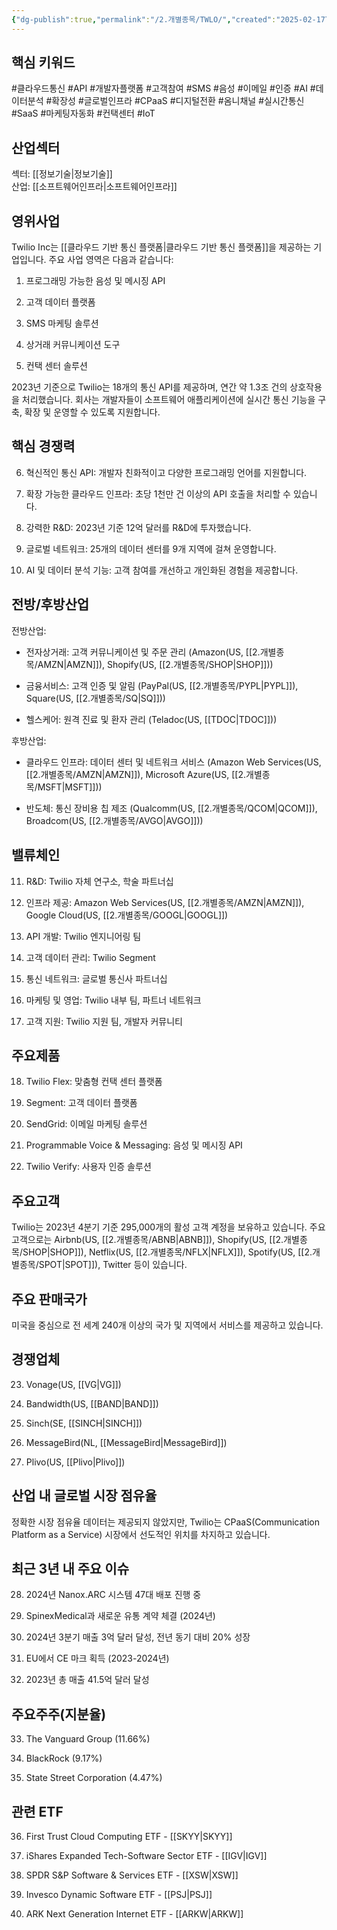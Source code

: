 ```yaml
---
{"dg-publish":true,"permalink":"/2.개별종목/TWLO/","created":"2025-02-17T13:56:25.856+09:00","updated":"2025-07-29T21:37:05.306+09:00"}
---
```


## 핵심 키워드

#클라우드통신 #API #개발자플랫폼 #고객참여 #SMS #음성 #이메일 #인증 #AI #데이터분석 #확장성 #글로벌인프라 #CPaaS #디지털전환 #옴니채널 #실시간통신 #SaaS #마케팅자동화 #컨택센터 #IoT

## 산업섹터

섹터: [[정보기술\|정보기술]]  
산업: [[소프트웨어인프라\|소프트웨어인프라]]

## 영위사업

Twilio Inc는 [[클라우드 기반 통신 플랫폼\|클라우드 기반 통신 플랫폼]]을 제공하는 기업입니다. 주요 사업 영역은 다음과 같습니다:

1. 프로그래밍 가능한 음성 및 메시징 API
    
2. 고객 데이터 플랫폼
    
3. SMS 마케팅 솔루션
    
4. 상거래 커뮤니케이션 도구
    
5. 컨택 센터 솔루션
    

2023년 기준으로 Twilio는 18개의 통신 API를 제공하며, 연간 약 1.3조 건의 상호작용을 처리했습니다. 회사는 개발자들이 소프트웨어 애플리케이션에 실시간 통신 기능을 구축, 확장 및 운영할 수 있도록 지원합니다.

## 핵심 경쟁력

6. 혁신적인 통신 API: 개발자 친화적이고 다양한 프로그래밍 언어를 지원합니다.
    
7. 확장 가능한 클라우드 인프라: 초당 1천만 건 이상의 API 호출을 처리할 수 있습니다.
    
8. 강력한 R&D: 2023년 기준 12억 달러를 R&D에 투자했습니다.
    
9. 글로벌 네트워크: 25개의 데이터 센터를 9개 지역에 걸쳐 운영합니다.
    
10. AI 및 데이터 분석 기능: 고객 참여를 개선하고 개인화된 경험을 제공합니다.
    

## 전방/후방산업

전방산업:

- 전자상거래: 고객 커뮤니케이션 및 주문 관리 (Amazon(US, [[2.개별종목/AMZN\|AMZN]]), Shopify(US, [[2.개별종목/SHOP\|SHOP]]))
    
- 금융서비스: 고객 인증 및 알림 (PayPal(US, [[2.개별종목/PYPL\|PYPL]]), Square(US, [[2.개별종목/SQ\|SQ]]))
    
- 헬스케어: 원격 진료 및 환자 관리 (Teladoc(US, [[TDOC\|TDOC]]))
    

후방산업:

- 클라우드 인프라: 데이터 센터 및 네트워크 서비스 (Amazon Web Services(US, [[2.개별종목/AMZN\|AMZN]]), Microsoft Azure(US, [[2.개별종목/MSFT\|MSFT]]))
    
- 반도체: 통신 장비용 칩 제조 (Qualcomm(US, [[2.개별종목/QCOM\|QCOM]]), Broadcom(US, [[2.개별종목/AVGO\|AVGO]]))
    

## 밸류체인

11. R&D: Twilio 자체 연구소, 학술 파트너십
    
12. 인프라 제공: Amazon Web Services(US, [[2.개별종목/AMZN\|AMZN]]), Google Cloud(US, [[2.개별종목/GOOGL\|GOOGL]])
    
13. API 개발: Twilio 엔지니어링 팀
    
14. 고객 데이터 관리: Twilio Segment
    
15. 통신 네트워크: 글로벌 통신사 파트너십
    
16. 마케팅 및 영업: Twilio 내부 팀, 파트너 네트워크
    
17. 고객 지원: Twilio 지원 팀, 개발자 커뮤니티
    

## 주요제품

18. Twilio Flex: 맞춤형 컨택 센터 플랫폼
    
19. Segment: 고객 데이터 플랫폼
    
20. SendGrid: 이메일 마케팅 솔루션
    
21. Programmable Voice & Messaging: 음성 및 메시징 API
    
22. Twilio Verify: 사용자 인증 솔루션
    

## 주요고객

Twilio는 2023년 4분기 기준 295,000개의 활성 고객 계정을 보유하고 있습니다. 주요 고객으로는 Airbnb(US, [[2.개별종목/ABNB\|ABNB]]), Shopify(US, [[2.개별종목/SHOP\|SHOP]]), Netflix(US, [[2.개별종목/NFLX\|NFLX]]), Spotify(US, [[2.개별종목/SPOT\|SPOT]]), Twitter 등이 있습니다.

## 주요 판매국가

미국을 중심으로 전 세계 240개 이상의 국가 및 지역에서 서비스를 제공하고 있습니다.

## 경쟁업체

23. Vonage(US, [[VG\|VG]])
    
24. Bandwidth(US, [[BAND\|BAND]])
    
25. Sinch(SE, [[SINCH\|SINCH]])
    
26. MessageBird(NL, [[MessageBird\|MessageBird]])
    
27. Plivo(US, [[Plivo\|Plivo]])
    

## 산업 내 글로벌 시장 점유율

정확한 시장 점유율 데이터는 제공되지 않았지만, Twilio는 CPaaS(Communication Platform as a Service) 시장에서 선도적인 위치를 차지하고 있습니다.

## 최근 3년 내 주요 이슈

28. 2024년 Nanox.ARC 시스템 47대 배포 진행 중
    
29. SpinexMedical과 새로운 유통 계약 체결 (2024년)
    
30. 2024년 3분기 매출 3억 달러 달성, 전년 동기 대비 20% 성장
    
31. EU에서 CE 마크 획득 (2023-2024년)
    
32. 2023년 총 매출 41.5억 달러 달성
    

## 주요주주(지분율)

33. The Vanguard Group (11.66%)
    
34. BlackRock (9.17%)
    
35. State Street Corporation (4.47%)
    

## 관련 ETF

36. First Trust Cloud Computing ETF - [[SKYY\|SKYY]]
    
37. iShares Expanded Tech-Software Sector ETF - [[IGV\|IGV]]
    
38. SPDR S&P Software & Services ETF - [[XSW\|XSW]]
    
39. Invesco Dynamic Software ETF - [[PSJ\|PSJ]]
    
40. ARK Next Generation Internet ETF - [[ARKW\|ARKW]]